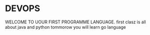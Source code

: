 # DEVOPS
 WELCOME TO UOUR FIRST PROGRAMME LANGUAGE.
 first clasz is all about java and python 
 tommorow you will learn go language